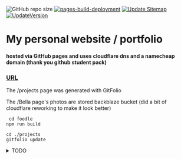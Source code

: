 ![GitHub repo size](https://img.shields.io/github/repo-size/JasonLovesDoggo/JasonLovesDoggo.github.io.svg)
[![pages-build-deployment](https://github.com/JasonLovesDoggo/JasonLovesDoggo.github.io/actions/workflows/pages/pages-build-deployment/badge.svg)](https://github.com/JasonLovesDoggo/JasonLovesDoggo.github.io/actions/workflows/pages/pages-build-deployment)
[![Update Sitemap](https://github.com/JasonLovesDoggo/JasonLovesDoggo.github.io/actions/workflows/UpdateSitemap.yml/badge.svg)](https://github.com/JasonLovesDoggo/JasonLovesDoggo.github.io/actions/workflows/UpdateSitemap.yml)
[![UpdateVersion](https://github.com/JasonLovesDoggo/JasonLovesDoggo.github.io/actions/workflows/updateversion.yml/badge.svg?branch=master)](https://github.com/JasonLovesDoggo/JasonLovesDoggo.github.io/actions/workflows/updateversion.yml)
# My personal website / portfolio

#### hosted via GitHub pages and uses cloudflare dns and a namecheap domain                                                                                                                       (thank you github student pack)

### [URL](https://nasoj.me)

The /projects page was generated with GitFolio

The /Bella page's photos are stored backblaze bucket (did a bit of cloudflare reworking to make it look better)
 
                                  
                                  
````
 cd foodle
npm run build
````
                                     
```
cd ./projects
gitfolio update
``` 


<details>
<summary>TODO</summary>
<br>
1. Make the /Bella page (currently /bella/tempdir) a smooth/long scrolling page (start with a static looking page then prompt the user to scroll) 
see https://pixieset.com/example/ for more examples

2. https://en.m.wikipedia.org/wiki/Lists_of_foods USE this

3. Use javascript:location.reload(true) to auto-update the game 
4. Check if there is a wakatime api and if there is use it to display weekly statistics via projects or main page
</details>
